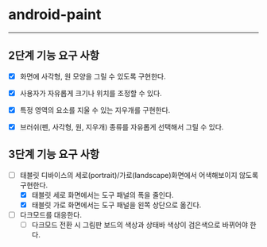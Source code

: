 # android-paint

---

## 2단계 기능 요구 사항

- [x] 화면에 사각형, 원 모양을 그릴 수 있도록 구현한다.
- [x] 사용자가 자유롭게 크기나 위치를 조정할 수 있다.
- [x] 특정 영역의 요소를 지울 수 있는 지우개를 구현한다.
- [x] 브러쉬(펜, 사각형, 원, 지우개) 종류를 자유롭게 선택해서 그릴 수 있다.


## 3단계 기능 요구 사항
- [ ] 태블릿 디바이스의 세로(portrait)/가로(landscape)화면에서 어색해보이지 않도록 구현한다.
  - [x] 태블릿 세로 화면에서는 도구 패널의 폭을 줄인다.
  - [x] 태블릿 가로 화면에서는 도구 패널을 왼쪽 상단으로 옮긴다.

- [ ] 다크모드를 대응한다.
  - [ ] 다크모드 전환 시 그림판 보드의 색상과 상태바 색상이 검은색으로 바뀌어야 한다.
